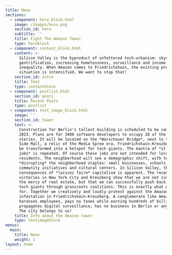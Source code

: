 ```yaml
---
title: News
sections:
  - component: hero_block.html
    image: /images/bvsa.png
    section_id: hero
    subtitle: ''
    title: Fight The Amazon Tower
    type: heroblock
  - component: content_block.html
    content: >-
      Silicon Valley is the byproduct of unfettered tech-urbanism: skyrocketing
      gentrification, increasing homelessness, surveillance and income
      inequality. When Amazon comes to Friedrichshain, the existing precarious
      situation is intensified. We want to stop that!
    section_id: intro
    title: Text
    type: contentblock
  - component: postlist.html
    section_id: posts
    title: Recent Posts
    type: postlist
  - component: text_image_block.html
    image: ''
    section_id: tower
    text: >-
      Construction for Berlin's tallest building is scheduled to be completed in
      2023. Plans are for 3400 software developers to occupy 28 of the 35
      stories. It will be located on the *Warschauer Bridge*, next to the East
      Side Mall, a relic of the Media Spree era. Friedrichshain-Kreuzberg will
      be transformed into a hotspot for tech giants. The mantra of *it brings
      jobs* is repeated. Of course those jobs are not intended for local
      residents. The neighborhood will see a demographic shift, with tech firms
      *disrupting* the neighborhood staples: small businesses, schools,
      community initiatives and cultural centers. In Silicon Valley, the
      consequences of *laissez faire* capitalism is apparent. The recent
      victories in New York City and Kreuzberg show that we are not simply at
      the mercy of real estate, but that we can successfully push back against
      tech giants through grassroots coalitions. This is exactly what we aim
      for. Together we creatively and loudly protest against the Amazon
      infestation in Friedrichshain-Kreuzberg. A conglomerate like Amazon, which
      harasses employees, pays no taxes while earning hundreds of billions, and
      propagates digital surveillance, has no business in Berlin or anywhere!
      The city belongs to us!
    title: Info about the Amazon tower
    type: textimageblock
menus:
  main:
    title: News
    weight: 1
layout: home
---
```


